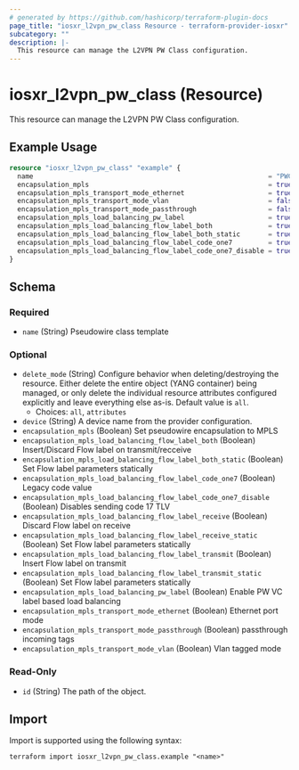 ```yaml
---
# generated by https://github.com/hashicorp/terraform-plugin-docs
page_title: "iosxr_l2vpn_pw_class Resource - terraform-provider-iosxr"
subcategory: ""
description: |-
  This resource can manage the L2VPN PW Class configuration.
---
```


# iosxr_l2vpn_pw_class (Resource)

This resource can manage the L2VPN PW Class configuration.

## Example Usage

```terraform
resource "iosxr_l2vpn_pw_class" "example" {
  name                                                           = "PWC1"
  encapsulation_mpls                                             = true
  encapsulation_mpls_transport_mode_ethernet                     = true
  encapsulation_mpls_transport_mode_vlan                         = false
  encapsulation_mpls_transport_mode_passthrough                  = false
  encapsulation_mpls_load_balancing_pw_label                     = true
  encapsulation_mpls_load_balancing_flow_label_both              = true
  encapsulation_mpls_load_balancing_flow_label_both_static       = true
  encapsulation_mpls_load_balancing_flow_label_code_one7         = true
  encapsulation_mpls_load_balancing_flow_label_code_one7_disable = true
}
```

<!-- schema generated by tfplugindocs -->
## Schema

### Required

- `name` (String) Pseudowire class template

### Optional

- `delete_mode` (String) Configure behavior when deleting/destroying the resource. Either delete the entire object (YANG container) being managed, or only delete the individual resource attributes configured explicitly and leave everything else as-is. Default value is `all`.
  - Choices: `all`, `attributes`
- `device` (String) A device name from the provider configuration.
- `encapsulation_mpls` (Boolean) Set pseudowire encapsulation to MPLS
- `encapsulation_mpls_load_balancing_flow_label_both` (Boolean) Insert/Discard Flow label on transmit/recceive
- `encapsulation_mpls_load_balancing_flow_label_both_static` (Boolean) Set Flow label parameters statically
- `encapsulation_mpls_load_balancing_flow_label_code_one7` (Boolean) Legacy code value
- `encapsulation_mpls_load_balancing_flow_label_code_one7_disable` (Boolean) Disables sending code 17 TLV
- `encapsulation_mpls_load_balancing_flow_label_receive` (Boolean) Discard Flow label on receive
- `encapsulation_mpls_load_balancing_flow_label_receive_static` (Boolean) Set Flow label parameters statically
- `encapsulation_mpls_load_balancing_flow_label_transmit` (Boolean) Insert Flow label on transmit
- `encapsulation_mpls_load_balancing_flow_label_transmit_static` (Boolean) Set Flow label parameters statically
- `encapsulation_mpls_load_balancing_pw_label` (Boolean) Enable PW VC label based load balancing
- `encapsulation_mpls_transport_mode_ethernet` (Boolean) Ethernet port mode
- `encapsulation_mpls_transport_mode_passthrough` (Boolean) passthrough incoming tags
- `encapsulation_mpls_transport_mode_vlan` (Boolean) Vlan tagged mode

### Read-Only

- `id` (String) The path of the object.

## Import

Import is supported using the following syntax:

```shell
terraform import iosxr_l2vpn_pw_class.example "<name>"
```
